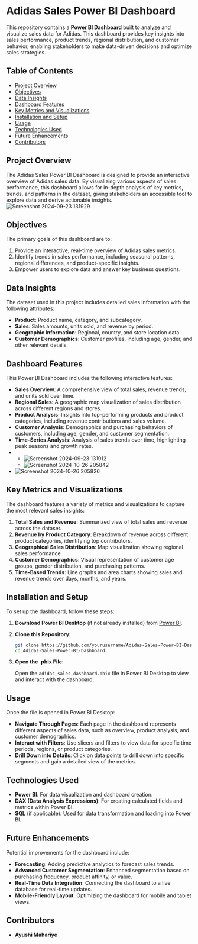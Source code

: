 

# Adidas Sales Power BI Dashboard

This repository contains a **Power BI Dashboard** built to analyze and visualize sales data for Adidas. This dashboard provides key insights into sales performance, product trends, regional distribution, and customer behavior, enabling stakeholders to make data-driven decisions and optimize sales strategies.

## Table of Contents

- [Project Overview](#project-overview)
- [Objectives](#objectives)
- [Data Insights](#data-insights)
- [Dashboard Features](#dashboard-features)
- [Key Metrics and Visualizations](#key-metrics-and-visualizations)
- [Installation and Setup](#installation-and-setup)
- [Usage](#usage)
- [Technologies Used](#technologies-used)
- [Future Enhancements](#future-enhancements)
- [Contributors](#contributors)

## Project Overview

The Adidas Sales Power BI Dashboard is designed to provide an interactive overview of Adidas sales data. By visualizing various aspects of sales performance, this dashboard allows for in-depth analysis of key metrics, trends, and patterns in the dataset, giving stakeholders an accessible tool to explore data and derive actionable insights.
![Screenshot 2024-09-23 131929](https://github.com/user-attachments/assets/a2c310c9-6515-41b1-86fa-bd5ee08ec7a8)



## Objectives

The primary goals of this dashboard are to:

1. Provide an interactive, real-time overview of Adidas sales metrics.
2. Identify trends in sales performance, including seasonal patterns, regional differences, and product-specific insights.
3. Empower users to explore data and answer key business questions.

## Data Insights

The dataset used in this project includes detailed sales information with the following attributes:

- **Product**: Product name, category, and subcategory.
- **Sales**: Sales amounts, units sold, and revenue by period.
- **Geographic Information**: Regional, country, and store location data.
- **Customer Demographics**: Customer profiles, including age, gender, and other relevant details.

## Dashboard Features

This Power BI Dashboard includes the following interactive features:

- **Sales Overview**: A comprehensive view of total sales, revenue trends, and units sold over time.
- **Regional Sales**: A geographic map visualization of sales distribution across different regions and stores.
- **Product Analysis**: Insights into top-performing products and product categories, including revenue contributions and sales volume.
- **Customer Analysis**: Demographics and purchasing behaviors of customers, including age, gender, and customer segmentation.
- **Time-Series Analysis**: Analysis of sales trends over time, highlighting peak seasons and growth rates.
- - ![Screenshot 2024-09-23 131912](https://github.com/user-attachments/assets/3454c6dc-ac67-42fa-8b67-34c19bd362a2)
  - ![Screenshot 2024-10-26 205842](https://github.com/user-attachments/assets/87b4da3e-e59a-408c-bd2e-500e411cef06)
- ![Screenshot 2024-10-26 205826](https://github.com/user-attachments/assets/7ad047f4-b0bb-4fa8-a679-e1a5f62176e7)



## Key Metrics and Visualizations

The dashboard features a variety of metrics and visualizations to capture the most relevant sales insights:

1. **Total Sales and Revenue**: Summarized view of total sales and revenue across the dataset.
2. **Revenue by Product Category**: Breakdown of revenue across different product categories, identifying top contributors.
3. **Geographical Sales Distribution**: Map visualization showing regional sales performance.
4. **Customer Demographics**: Visual representation of customer age groups, gender distribution, and purchasing patterns.
5. **Time-Based Trends**: Line graphs and area charts showing sales and revenue trends over days, months, and years.

## Installation and Setup

To set up the dashboard, follow these steps:

1. **Download Power BI Desktop** (if not already installed) from [Power BI](https://powerbi.microsoft.com/desktop/).
2. **Clone this Repository**:

   ```bash
   git clone https://github.com/yourusername/Adidas-Sales-Power-BI-Dashboard.git
   cd Adidas-Sales-Power-BI-Dashboard
   ```

3. **Open the .pbix File**:

   Open the `adidas_sales_dashboard.pbix` file in Power BI Desktop to view and interact with the dashboard.

## Usage

Once the file is opened in Power BI Desktop:

- **Navigate Through Pages**: Each page in the dashboard represents different aspects of sales data, such as overview, product analysis, and customer demographics.
- **Interact with Filters**: Use slicers and filters to view data for specific time periods, regions, or product categories.
- **Drill Down into Details**: Click on data points to drill down into specific segments and gain a detailed view of the metrics.

## Technologies Used

- **Power BI**: For data visualization and dashboard creation.
- **DAX (Data Analysis Expressions)**: For creating calculated fields and metrics within Power BI.
- **SQL** (if applicable): Used for data transformation and loading into Power BI.

## Future Enhancements

Potential improvements for the dashboard include:

- **Forecasting**: Adding predictive analytics to forecast sales trends.
- **Advanced Customer Segmentation**: Enhanced segmentation based on purchasing frequency, product affinity, or value.
- **Real-Time Data Integration**: Connecting the dashboard to a live database for real-time updates.
- **Mobile-Friendly Layout**: Optimizing the dashboard for mobile and tablet views.

## Contributors

- **Ayushi Mahariye** 

